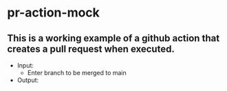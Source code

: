 # pr-action-mock

This is a working example of a github action that creates a pull request when executed. 
---
- Input:
  - Enter branch to be merged to main
- Output: